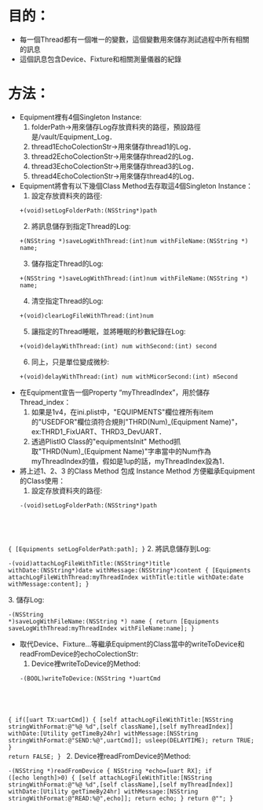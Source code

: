# 目的：
  - 每一個Thread都有一個唯一的變數，這個變數用來儲存測試過程中所有相關的訊息
  - 這個訊息包含Device、Fixture和相關測量儀器的紀錄
  

# 方法：
  - Equipment裡有4個Singleton Instance:
    1. folderPath->用來儲存Log存放資料夾的路徑，預設路徑是/vault/Equipment_Log．
    2. thread1EchoColectionStr->用來儲存thread1的Log．
    3. thread2EchoColectionStr->用來儲存thread2的Log．
    4. thread3EchoColectionStr->用來儲存thread3的Log．
    5. thread4EchoColectionStr->用來儲存thread4的Log．
  - Equipment將會有以下幾個Class Method去存取這4個Singleton Instance：
    1. 設定存放資料夾的路徑:
    <pre><code>+(void)setLogFolderPath:(NSString*)path</code></pre>
    2. 將訊息儲存到指定Thread的Log:
    <pre><code>+(NSString *)saveLogWithThread:(int)num withFileName:(NSString *) name;</code></pre>
    3. 儲存指定Thread的Log:
    <pre><code>+(NSString *)saveLogWithThread:(int)num withFileName:(NSString *) name;</code></pre>
    4. 清空指定Thread的Log:
    <pre><code>+(void)clearLogFileWithThread:(int)num</code></pre>
    5. 讓指定的Thread睡眠，並將睡眠的秒數紀錄在Log:
    <pre><code>+(void)delayWithThread:(int) num withSecond:(int) second</code></pre>
    6. 同上，只是單位變成微秒:
    <pre><code>+(void)delayWithThread:(int) num withMicorSecond:(int) mSecond</code></pre>
  - 在Equipment宣告一個Property “myThreadIndex”，用於儲存Thread_index：
    1. 如果是1v4，在ini.plist中，"EQUIPMENTS"欄位裡所有item的"USEDFOR"欄位須符合規則"THRD(Num)\_(Equipment Name)"，ex:THRD1\_FixUART、THRD3\_DevUART．
    2. 透過PlistIO Class的"equipmentsInit" Method抓取"THRD(Num)\_(Equipment Name)"字串當中的Num作為myThreadIndex的值，假如是1up的話，myThreadIndex設為1．
  - 將上述1、2、3 的Class Method 包成 Instance Method 方便繼承Equipment的Class使用：
    1. 設定存放資料夾的路徑:
    <pre><code>-(void)setLogFolderPath:(NSString*)path
{
    		[Equipments setLogFolderPath:path];
}</code></pre>
    2. 將訊息儲存到Log:
    <pre><code>-(void)attachLogFileWithTitle:(NSString*)title withDate:(NSString*)date withMessage:(NSString*)content
{
    		[Equipments attachLogFileWithThread:myThreadIndex withTitle:title withDate:date withMessage:content];
}
</code></pre>
    3. 儲存Log:
    <pre><code>-(NSString *)saveLogWithFileName:(NSString *) name
{
    		return [Equipments saveLogWithThread:myThreadIndex withFileName:name];
}
</code></pre>
  - 取代Device、Fixture...等繼承Equipment的Class當中的writeToDevice和readFromDevice的echoColectionStr:
    1. Device裡writeToDevice的Method:
    <pre><code>-(BOOL)writeToDevice:(NSString *)uartCmd
{
    		if([uart TX:uartCmd])
    		{
        		[self attachLogFileWithTitle:[NSString stringWithFormat:@"%@ %d",[self className],[self myThreadIndex]]
                            		withDate:[Utility getTimeBy24hr]
                         		withMessage:[NSString stringWithFormat:@"SEND:%@",uartCmd]];
        		usleep(DELAYTIME);
        		return TRUE;
    		}
    		return FALSE;
}
</code></pre>
    2. Device裡readFromDevice的Method:
    <pre><code>-(NSString *)readFromDevice
{
    		NSString *echo=[uart RX];
    		if ([echo length]>0)
    		{
        		[self attachLogFileWithTitle:[NSString stringWithFormat:@"%@ %d",[self className],[self myThreadIndex]]
         	                  	withDate:[Utility getTimeBy24hr]
             	            	withMessage:[NSString stringWithFormat:@"READ:%@",echo]];
     	   	return echo;
    		}
    		return @"";
}
</code></pre>